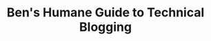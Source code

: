 ---
layout: bookmark
title: Ben's Humane Guide to Technical Blogging
tags:
  - Bookmarks
  - Digital Garden
  - Resources
created: '2022-04-01T07:20:55.000Z'
link: https://benmyers.dev/blog/humane-blogging
id: 552297112
image: >-
  https://res.cloudinary.com/bendmyers/image/upload/v1656259261/benmyers.dev/humane-blogging_mxm0sc.png
---